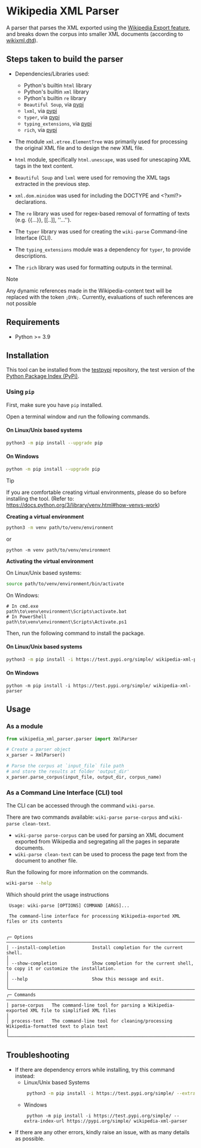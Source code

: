 # Wikipedia XML Parser

A parser that parses the XML exported using the [Wikipedia Export feature](https://en.wikipedia.org/wiki/Special:Export), and breaks down the corpus into smaller XML documents (according to [wikixml.dtd](resources/wikixml.dtd)). 

## Steps taken to build the parser

- Dependencies/Libraries used:
  - Python's builtin `html` library
  - Python's builtin `xml` library
  - Python's builtin `re` library
  - `Beautiful Soup`, via [pypi](https://pypi.org/project/beautifulsoup4/)
  - `lxml`, via [pypi](https://pypi.org/project/lxml/)
  - `typer`, via [pypi](https://pypi.org/project/typer/)
  - `typing_extensions`, via [pypi](https://pypi.org/project/typing-extensions/)
  - `rich`, via [pypi](https://pypi.org/project/rich/)

- The module `xml.etree.ElementTree` was primarily used for processing the original XML file and to design the new XML file.
- `html` module, specifically `html.unescape`, was used for unescaping XML tags in the text content.
- `Beautiful Soup` and `lxml` were used for removing the XML tags extracted in the previous step.
- `xml.dom.minidom` was used for including the DOCTYPE and &lt;?xml?&gt; declarations.
- The `re` library was used for regex-based removal of formatting of texts (e.g. {{...}}, [[..]], ''...'').
- The `typer` library was used for creating the `wiki-parse` Command-line Interface (CLI).
- The `typing_extensions` module was a dependency for `typer`, to provide descriptions.
- The `rich` library was used for formatting outputs in the terminal.

> [!NOTE]
> Any dynamic references made in the Wikipedia-content text will be replaced with the token `;DYN;`.
> Currently, evaluations of such references are not possible

## Requirements

- Python >= 3.9

## Installation

This tool can be installed from the [testpypi](https://test.pypi.org) repository, the test version of the [Python Package Index (PyPi)](https://pypi.org).

### Using `pip`
First, make sure you have `pip` installed.

Open a terminal window and run the following commands.

#### On Linux/Unix based systems
```bash
python3 -m pip install --upgrade pip
```

#### On Windows
```bash
python -m pip install --upgrade pip
```
> [!TIP]
> If you are comfortable creating virtual environments, please do so before installing the tool.
> (Refer to: https://docs.python.org/3/library/venv.html#how-venvs-work)
> 
> **Creating a virtual environment**
> ```bash
> python3 -m venv path/to/venv/environment
> ```
> or 
> ```
> python -m venv path/to/venv/environment
> ```
>
> **Activating the virtual environment**
> 
> On Linux/Unix based systems:
> ```bash
> source path/to/venv/environment/bin/activate
> ```
> 
> On Windows:
> ```
> # In cmd.exe
> path\to\venv\environment\Scripts\activate.bat
> # In PowerShell
> path\to\venv\environment\Scripts\Activate.ps1
> ```
  
Then, run the following command to install the package.

#### On Linux/Unix based systems
```bash
python3 -m pip install -i https://test.pypi.org/simple/ wikipedia-xml-parser
```

#### On Windows 
```
python -m pip install -i https://test.pypi.org/simple/ wikipedia-xml-parser
```
## Usage

### As a module
```python
from wikipedia_xml_parser.parser import XmlParser

# Create a parser object
x_parser = XmlParser()

# Parse the corpus at `input_file` file path 
# and store the results at folder 'output_dir'
x_parser.parse_corpus(input_file, output_dir, corpus_name)
```


### As a Command Line Interface (CLI) tool
The CLI can be accessed through the command `wiki-parse`.

There are two commands available: `wiki-parse parse-corpus` and `wiki-parse clean-text`.

- `wiki-parse parse-corpus` can be used for parsing an XML document exported from Wikipedia and segregating all the pages in separate documents.
- `wiki-parse clean-text` can be used to process the page text from the document to another file.

Run the following for more information on the commands.
```bash
wiki-parse --help
```
Which should print the usage instructions
```
 Usage: wiki-parse [OPTIONS] COMMAND [ARGS]...                                                                                                                                                                                   
                                                                                                                                                                                                                                 
 The command-line interface for processing Wikipedia-exported XML files or its contents                                                                                                                                          
                                                                                                                                                                                                                                 
                                                                                                                                                                                                                                 
╭─ Options ─────────────────────────────────────────────────────────────────────────────────────────────────────────────────────────────────────────────────────────────────────────────────────────────────────────────────────╮
│ --install-completion          Install completion for the current shell.                                                                                                                                                       │
│ --show-completion             Show completion for the current shell, to copy it or customize the installation.                                                                                                                │
│ --help                        Show this message and exit.                                                                                                                                                                     │
╰───────────────────────────────────────────────────────────────────────────────────────────────────────────────────────────────────────────────────────────────────────────────────────────────────────────────────────────────╯
╭─ Commands ────────────────────────────────────────────────────────────────────────────────────────────────────────────────────────────────────────────────────────────────────────────────────────────────────────────────────╮
│ parse-corpus   The command-line tool for parsing a Wikipedia-exported XML file to simplified XML files                                                                                                                        │
│ process-text   The command-line tool for cleaning/processing Wikipedia-formatted text to plain text                                                                                                                           │
╰───────────────────────────────────────────────────────────────────────────────────────────────────────────────────────────────────────────────────────────────────────────────────────────────────────────────────────────────╯

```


## Troubleshooting

- If there are dependency errors while installing, try this command instead:
  - Linux/Unix based Systems
    ```bash
     python3 -m pip install -i https://test.pypi.org/simple/ --extra-index-url https://pypi.org/simple/ wikipedia-xml-parser
    ```
  - Windows
    ```
     python -m pip install -i https://test.pypi.org/simple/ --extra-index-url https://pypi.org/simple/ wikipedia-xml-parser
    ```
- If there are any other errors, kindly raise an issue, with as many details as possible.